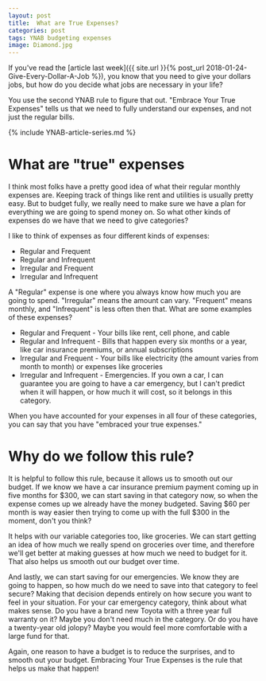 ```yaml
---
layout: post
title:  What are True Expenses?
categories: post
tags: YNAB budgeting expenses 
image: Diamond.jpg
---
```


If you've read the [article last week]({{ site.url }}{% post_url 2018-01-24-Give-Every-Dollar-A-Job %}), you know that you need to give your dollars jobs, but how do you decide what jobs are necessary in your life?

You use the second YNAB rule to figure that out. "Embrace Your True Expenses" tells us that we need to fully understand our expenses, and not just the regular bills.

<!--more-->

{% include YNAB-article-series.md %}

# What are "true" expenses

I think most folks have a pretty good idea of what their regular monthly expenses are. Keeping track of things like rent and utilities is usually pretty easy. But to budget fully, we really need to make sure we have a plan for everything we are going to spend money on. So what other kinds of expenses do we have that we need to give categories?

I like to think of expenses as four different kinds of expenses:

- Regular and Frequent
- Regular and Infrequent
- Irregular and Frequent
- Irregular and Infrequent

A "Regular" expense is one where you always know how much you are going to spend. "Irregular" means the amount can vary. "Frequent" means monthly, and "Infrequent" is less often then that. What are some examples of these expenses?

- Regular and Frequent - Your bills like rent, cell phone, and cable
- Regular and Infrequent - Bills that happen every six months or a year, like car insurance premiums, or annual subscriptions
- Irregular and Frequent - Your bills like electricity (the amount varies from month to month) or expenses like groceries
- Irregular and Infrequent - Emergencies. If you own a car, I can guarantee you are going to have a car emergency, but I can't predict when it will happen, or how much it will cost, so it belongs in this category.

When you have accounted for your expenses in all four of these categories, you can say that you have "embraced your true expenses."

# Why do we follow this rule?
It is helpful to follow this rule, because it allows us to smooth out our budget. If we know we have a car insurance premium payment coming up in five months for $300, we can start saving in that category now, so when the expense comes up we already have the money budgeted. Saving $60 per month is way easier then trying to come up with the full $300 in the moment, don't you think?

It helps with our variable categories too, like groceries. We can start getting an idea of how much we really spend on groceries over time, and therefore we'll get better at making guesses at how much we need to budget for it. That also helps us smooth out our budget over time.

And lastly, we can start saving for our emergencies. We know they are going to happen, so how much do we need to save into that category to feel secure? Making that decision depends entirely on how secure you want to feel in your situation. For your car emergency category, think about what makes sense. Do you have a brand new Toyota with a three year full warranty on it? Maybe you don't need much in the category. Or do you have a twenty-year old jolopy? Maybe you would feel more comfortable with a large fund for that.

Again, one reason to have a budget is to reduce the surprises, and to smooth out your budget. Embracing Your True Expenses is the rule that helps us make that happen!